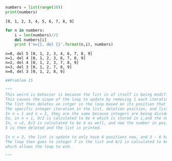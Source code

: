 

```python
numbers = list(range(10))
print(numbers)
```

    [0, 1, 2, 3, 4, 5, 6, 7, 8, 9]



```python
for n in numbers:
    i = len(numbers)//2
    del numbers[i]
    print ('n={}, del {}'.format(n,i), numbers)
```

    n=0, del 5 [0, 1, 2, 3, 4, 6, 7, 8, 9]
    n=1, del 4 [0, 1, 2, 3, 6, 7, 8, 9]
    n=2, del 4 [0, 1, 2, 3, 7, 8, 9]
    n=3, del 3 [0, 1, 2, 7, 8, 9]
    n=8, del 3 [0, 1, 2, 8, 9]



```python
##Problem 15

"""
This weird is behavior is because the list in of itself is being modified by deleting 1 number each iteration. 
This causes the scope of the loop to update by removing 1 each iteration. 
The list then deletes an intger in the loop based on its position that is calculated by the equation.
The specific integer iteration in the list, deletion position, and list are then printed each iteration. 
In n = 1 and n = 2, they are the same because integers are being divided and therefore the remainder is ignored and the whole integer is processed.
So, in n = 1, 9/2 is calculated to be 4 which is stored in i,and the number of the position of i is deleted, which is 4.
In, n =2, 8/2 is calculated to be 4 as well, and now the number in position 4 is 5 because the list is updated without 4 being in it.
5 is then deleted and the list is printed.

In n = 3, the list is update to only have 6 positions now, and 3 - 6 have been deleted out of position. Therefore, the next list item is 7. 
The loop then goes to integer 7 in the list and 6/2 is calculated to be 3. Position 3 in the list is then deleted which is 7 and the scope of the list is now 4 
which allows the loop to end.

"""
```
